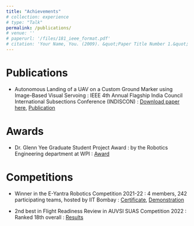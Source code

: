```yaml
---
title: "Achievements"
# collection: experience
# type: "Talk"
permalink: /publications/
# venue: ''
# paperurl: '/files/181_ieee_format.pdf'
# citation: 'Your Name, You. (2009). &quot;Paper Title Number 1.&quot; <i>Journal 1</i>. 1(1).'
---
```


# Publications

* Autonomous Landing of a UAV on a Custom Ground Marker using Image-Based Visual Servoing
:    IEEE 4th Annual Flagship India Council International Subsections Conference (INDISCON)
:    [Download paper here](/files/181_ieee_format.pdf), [Publication](https://ieeexplore.ieee.org/document/10270190)

# Awards

* Dr. Glenn Yee Graduate Student Project Award
:    by the Robotics Engineering department at WPI
:    [Award](https://www.wpi.edu/academics/departments/robotics-engineering/glenn-yee-graduate-awards)

# Competitions

* Winner in the E-Yantra Robotics Competition 2021-22
:    4 members, 242 participating teams, hosted by IIT Bombay
:    [Certificate](/files/eyrc.pdf), [Demonstration](https://youtu.be/JBToTeWyXHE)

* 2nd best in Flight Readiness Review in AUVSI SUAS Competition 2022
:    Ranked 18th overall
:    [Results](https://docs.google.com/spreadsheets/d/e/2PACX-1vSV0_wulZ_djNrAeuGUOWQXyDoUyD6lgD5H7W9tqT8LZu__uv6s0OiEsDP0lbRetUTWTqQ9S1RAdvAr/pubhtml#)
